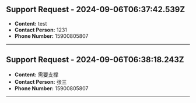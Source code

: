 
## Support Request - 2024-09-06T06:37:42.539Z

- **Content:** test
- **Contact Person:** 1231
- **Phone Number:** 15900805807

---

## Support Request - 2024-09-06T06:38:18.243Z

- **Content:** 需要支撑
- **Contact Person:** 张三
- **Phone Number:** 15900805807

---
